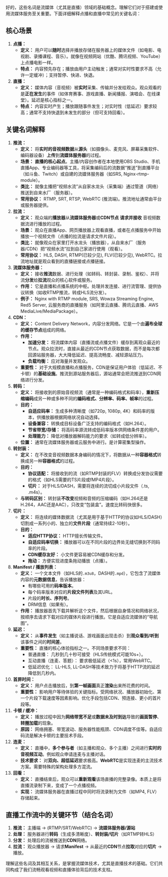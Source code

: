 好的，这些名词是流媒体（尤其是直播）领域的基础概念。理解它们对于搭建或使用流媒体服务至关重要。下面详细解释点播和直播中常见的关键名词：

## 核心场景
1. **点播：**
    - **定义：** 用户可以**随时**选择并播放存储在服务器上的媒体文件（如电影、电视剧、录播课程、音乐）。就像在视频网站（优酷、腾讯视频、YouTube）上点播电影一样。
    - **特点：** 内容预先存在；播放由用户主动触发；通常对实时性要求不高（允许一定缓冲）；支持暂停、快进、快退。
2. **直播：**
    - **定义：** 媒体内容（音视频）被**实时**采集、传输并分发给观众。观众观看的是**正在发生**的事件（如体育赛事、游戏直播、新闻播报、演唱会、在线课堂）。延迟是核心指标之一。
    - **特点：** 内容实时产生；播放跟随事件发生；对实时性（低延迟）要求较高；通常不支持快退到未发生的部分（但可支持回看）。

## 关键名词解释
1. **推流：**
    - **定义：** 将**实时的音视频数据**从**源头**（如摄像头、麦克风、屏幕采集软件、编码器设备）**上传**到**流媒体服务器**的过程。
    - **场景：** **直播的核心起点**。主播/内容创作者在本地使用OBS Studio、手机直播App、专业编码器等工具，将采集编码后的流数据“推送”到直播平台（如斗鱼、Twitch）或自建的流媒体服务器（如SRS, Nginx-rtmp-module）。
    - **类比：** 就像主播把“视频水流”从自家水龙头（采集端）通过管道（网络）推送到自来水厂（服务器）。
    - **常用协议：** RTMP, SRT, RTSP, WebRTC (推流端)。推流地址通常由平台或服务器提供。
2. **拉流：**
    - **定义：** 观众端的**播放器**从**流媒体服务器**或**CDN节点** **请求并接收** 音视频数据流进行播放的过程。
    - **场景：** 观众在直播App、网页播放器上观看直播，或者在点播服务中开始播放一个视频文件（点播的拉流是请求文件片段）。
    - **类比：** 就像观众在家里打开水龙头（播放器），从自来水厂（服务器/CDN）把“视频水流”拉到自己家进行使用（观看）。
    - **常用协议：** HLS, DASH, RTMP(已较少见), FLV(已较少见), WebRTC。拉流地址就是观众看到的直播链接或点播链接。
3. **流媒体服务器：**
    - **定义：** 接收**推流**数据、进行处理（如转码、转封装、录制、鉴权）、并将流**分发**给**拉流**观众的核心软件或服务。
    - **作用：** 它是直播和点播系统的中枢。处理并发连接、进行流管理、提供协议转换（如收RTMP推流，转成HLS流分发）。
    - **例子：** Nginx with RTMP module, SRS, Wowza Streaming Engine, Red5 Server, 云服务商的直播服务（如阿里云直播、腾讯云直播、AWS MediaLive/MediaPackage）。
4. **CDN：**
    - **定义：** Content Delivery Network，内容分发网络。它是一个由**遍布全球的缓存节点**组成的网络。
    - **作用：**
        * **加速分发：** 将流媒体内容（直播流或点播文件）缓存到离观众最近的节点。观众拉流时，直接从最近的CDN节点获取数据，而不是每次都回源站服务器，大大降低延迟、提高流畅度、减轻源站压力。
        * **负载均衡：** 应对海量并发观众。
    - **重要性：** 对于大规模直播和点播服务，CDN是保证用户体验（低延迟、不卡顿）的**基础设施**。推流到源站服务器后，源站通常会把流推送到CDN网络进行分发。
5. **转码：**
    - **定义：** 将接收到的原始音视频流（通常是一种编码格式和码率），**重新压缩编码**成另一种或多种不同的**编码格式、分辨率、码率、帧率**的过程。
    - **目的：**
        * **自适应码率：** 生成多种清晰度（如720p, 1080p, 4K）和码率的版本，供播放器根据网络状况自动选择。
        * **设备兼容：** 转换成目标设备广泛支持的编码格式（如H.264）。
        * **节省带宽/存储：** 将高码率源流转成低码率版本供网络条件差的用户。
        * **处理能力：** 降低对播放器解码能力的要求（如转成低分辨率）。
    - **位置：** 通常在流媒体服务器或云服务中进行。是计算密集型操作。
6. **转封装：**
    - **定义：** 在不改变音视频数据本身编码的情况下，将数据从一种**容器格式**转换成另一种**容器格式**的过程。
    - **目的：**
        * **协议适配：** 将接收到的流（如RTMP封装的FLV）转换成分发协议需要的格式（如HLS需要的TS片段或fMP4片段）。
        * **切片：** 对于HLS/DASH，需要将连续的流切成小片段文件（.ts, .m4s）。
    - **与转码区别：** 转封装**不改变**视频和音频的压缩编码（如H.264还是H.264，AAC还是AAC），只改变“包装盒”。速度比转码快很多。
7. **切片：**
    - **定义：** 将连续的媒体数据流（尤其是用于基于HTTP的协议如HLS/DASH）切割成一系列小的、独立的**文件片段**（通常持续2-10秒）。
    - **目的：**
        * **适应HTTP协议：** HTTP擅长传输文件。
        * **自适应码率切换：** 播放器可以在不同片段的边界处无缝切换到不同码率的片段。
        * **CDN缓存友好：** 小文件更容易被CDN缓存和分发。
        * **拖动：** 方便实现进度条拖动播放（点播）。
8. **Manifest / 播放列表：**
    - **定义：** 一个文本文件（如HLS的`.m3u8`，DASH的`.mpd`），它包含了流媒体内容的**元数据信息**，告诉播放器：
        * 有哪些可用的**码率版本**。
        * 每个码率版本对应的**片段文件列表**及其URL。
        * 片段的**时长、序列号**。
        * DRM信息（如果有）。
    - **作用：** 播放器首先下载并解析这个文件，然后根据自身情况和网络状况，按顺序去请求下载对应的媒体片段进行播放。它是自适应流媒体的“导航图”。
9. **延迟：**
    - **定义：** 从**事件发生**（如主播说话、游戏画面出现击杀）到**观众看到/听到**该事件之间的**时间差**。
    - **重要性：** 直播的核心体验指标之一。不同场景要求不同：
        * 普通直播： 几秒到几十秒可接受（HLS传统模式可能10s+）。
        * 互动直播（连麦、答题）： 要求极低延迟（<1s），常用WebRTC。
        * 低延迟优化： LL-HLS, LL-DASH等技术致力于将基于HTTP流的延迟降低到几秒内。
10. **首屏时间：**
    - **定义：** 用户点击播放后，到**第一帧画面**真正**渲染**出来所花费的时间。
    - **重要性：** 影响用户等待体验的关键指标。受网络状况、播放器初始化、第一个片段下载速度等因素影响。优化手段包括CDN、预连接、更小的首片段等。
11. **卡顿 / 缓冲：**
    - **定义：** 播放过程中因为**网络带宽不足**或**数据未及时到达**导致的**画面暂停**、**转圈加载**的现象。
    - **原因：** 网络拥塞、带宽波动、服务器性能瓶颈、CDN调度不佳等。自适应码流是解决卡顿的主要技术手段。
12. **连麦：**
    - **定义：** 直播中，**多个参与者**（如主播和观众、多个主播）之间进行**实时的音视频互动**。例如观众申请连麦与主播对话。
    - **技术要求：** 对**双向、超低延迟**要求极高。**WebRTC**是实现连麦的主流技术方案。需要特殊的架构处理多方混流。
13. **回看：**
    - **定义：** 直播结束后，观众可以**重新观看**该场直播的完整录像。本质上是将直播流录制下来，变成了一个点播视频。
    - **实现：** 流媒体服务器在直播过程中同时将流录制为文件（如MP4, FLV）存储起来。

## 直播工作流中的关键环节（结合名词）
1. **推流：** 主播端 -> (RTMP/SRT/WebRTC) -> **流媒体服务器/源站**
2. **处理：** 服务器进行**转码**（生成多清晰度）、**转封装/切片**（如RTMP转HLS）
3. **分发：** 处理后的流被推送到**CDN**网络。
4. **拉流：** 观众播放器 -> 请求**Manifest** -> 从最近的**CDN**节点**拉取**对应的**切片** -> 播放。

理解这些名词及其相互关系，是掌握流媒体技术，尤其是直播技术的基础。它们共同构成了我们流畅观看视频和直播体验背后的技术支柱。

